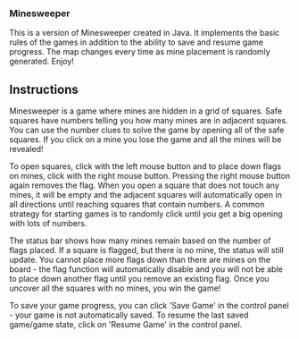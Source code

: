### Minesweeper

This is a version of Minesweeper created in Java. It implements the basic 
rules of the games in addition to the ability to save and resume game progress.
The map changes every time as mine placement is randomly generated. Enjoy!

## Instructions
Minesweeper is a game where mines are hidden in a grid of squares. Safe squares 
have numbers telling you how many mines are in adjacent squares. You can use 
the number clues to solve the game by opening all of the safe squares. If you 
click on a mine you lose the game and all the mines will be revealed! 

To open squares, click with the left mouse button and to place down flags on 
mines, click with the right mouse button. Pressing the right mouse button again 
removes the flag. When you open a square that does not touch any mines, it will 
be empty and the adjacent squares will automatically open in all directions 
until reaching squares that contain numbers. A common strategy for starting 
games is to randomly click until you get a big opening with lots of numbers. 

The status bar shows how many mines remain based on the number of flags placed. 
If a square is flagged, but there is no mine, the status will still update. You 
cannot place more flags down than there are mines on the board - the flag 
function will automatically disable and you will not be able to place down 
another flag until you remove an existing flag. Once you uncover all the squares 
with no mines, you win the game! 

To save your game progress, you can click 'Save Game' in the control panel - 
your game is not automatically saved. To resume the last saved game/game state, 
click on 'Resume Game' in the control panel.
